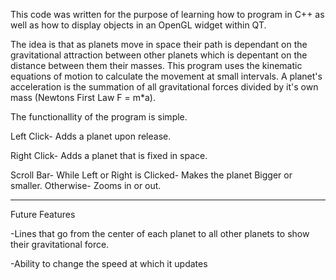 This code was written for the purpose of learning how to program in C++ as well as how to display objects in an OpenGL widget within QT. 

The idea is that as planets move in space their path is dependant on the gravitational attraction between other planets which is depentant on the 
distance between them their masses. This program uses the kinematic equations of motion to calculate the movement at small intervals. A planet's 
acceleration is the summation of all gravitational forces divided by it's own mass (Newtons First Law F = m*a). 


The functionallity of the program is simple.

Left Click- Adds a planet upon release.

Right Click- Adds a planet that is fixed in space.

Scroll Bar-
  While Left or Right is Clicked- Makes the planet Bigger or smaller.
  Otherwise- Zooms in or out.
  
-----------------------------------------------------------------------------

Future Features

-Lines that go from the center of each planet to all other planets to show their gravitational force.

-Ability to change the speed at which it updates



